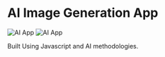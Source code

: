 # AI Image Generation App  

![AI App ](https://user-images.githubusercontent.com/62573860/215314306-60fed542-53c4-416f-b40d-dce4a2838592.png)
![AI App](https://user-images.githubusercontent.com/62573860/215314308-91a06faa-78d0-4b36-a332-7bd1ba237481.png)

Built Using Javascript and AI methodologies.
